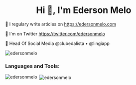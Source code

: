<h1 align="center">Hi 👋, I'm Ederson Melo</h1>

 🌱 I regulary write articles on https://edersonmelo.com
 
 💬 I'm on Twitter https://twitter.com/edersonmelo
 
 🚀 Head Of Social Media @clubedalista • @lingiapp

<p align="left"> <img src="https://komarev.com/ghpvc/?username=edersonmelo&label=Profile%20views&color=0e75b6&style=flat" alt="edersonmelo" /> </p>


<h3 align="left">Languages and Tools:</h3>

<p><img align="left" src="https://github-readme-stats.vercel.app/api/top-langs?username=edersonmelo&show_icons=true&locale=en&layout=compact" alt="edersonmelo" />
 &nbsp;<img align="center" src="https://github-readme-stats.vercel.app/api?username=edersonmelo&show_icons=true&locale=en" alt="edersonmelo" /></p>
